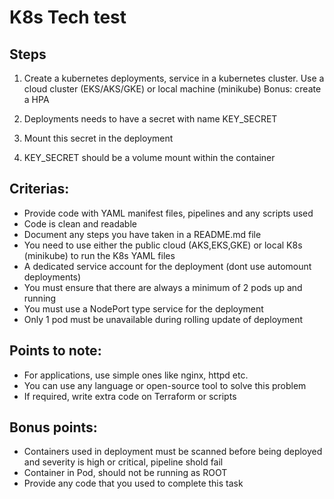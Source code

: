 # K8s Tech test

## Steps

1. Create a kubernetes deployments, service in a kubernetes cluster. Use a cloud cluster (EKS/AKS/GKE) or local machine (minikube)
Bonus: create a HPA

2. Deployments needs to have a secret with name KEY_SECRET


3. Mount this secret in the deployment

4. KEY_SECRET should be a volume mount within the container


## Criterias:

- Provide code with YAML manifest files, pipelines and any scripts used
- Code is clean and readable
- Document any steps you have taken in a README.md file
- You need to use either the public cloud (AKS,EKS,GKE) or local K8s (minikube) to run the K8s YAML files
- A dedicated service account for the deployment (dont use automount deployments)
- You must ensure that there are always a minimum of 2 pods up and running
- You must use a NodePort type service for the deployment
- Only 1 pod must be unavailable during rolling update of deployment


## Points to note:
- For applications, use simple ones like nginx, httpd etc.
- You can use any language or open-source tool to solve this problem
- If required, write extra code on Terraform or scripts

## Bonus points:

- Containers used in deployment must be scanned before being deployed and severity is high or critical, pipeline shold fail
- Container in Pod, should not be running as ROOT
- Provide any code that you used to complete this task
